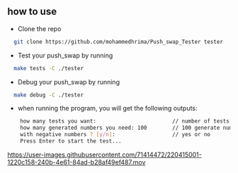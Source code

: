 
## how to use

- Clone the repo
```bash
  git clone https://github.com/mohammedhrima/Push_swap_Tester tester
```

- Test your push_swap by running 
```bash
  make tests -C ./tester
```

- Debug your push_swap by running 
```bash
  make debug -C ./tester
```


- when running the program, you will get the following outputs:
```bash
    how many tests you want:                        // number of tests 
    how many generated numbers you need: 100        // 100 generate number
    with negative numbers ? [y/n]:                  // yes or no
    Press Enter to start the test...
```





https://user-images.githubusercontent.com/71414472/220415001-1220c158-240b-4e61-84ad-b28af49ef487.mov




